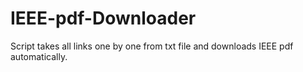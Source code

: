 # IEEE-pdf-Downloader
Script takes all links one by one from txt file and downloads IEEE pdf automatically.
